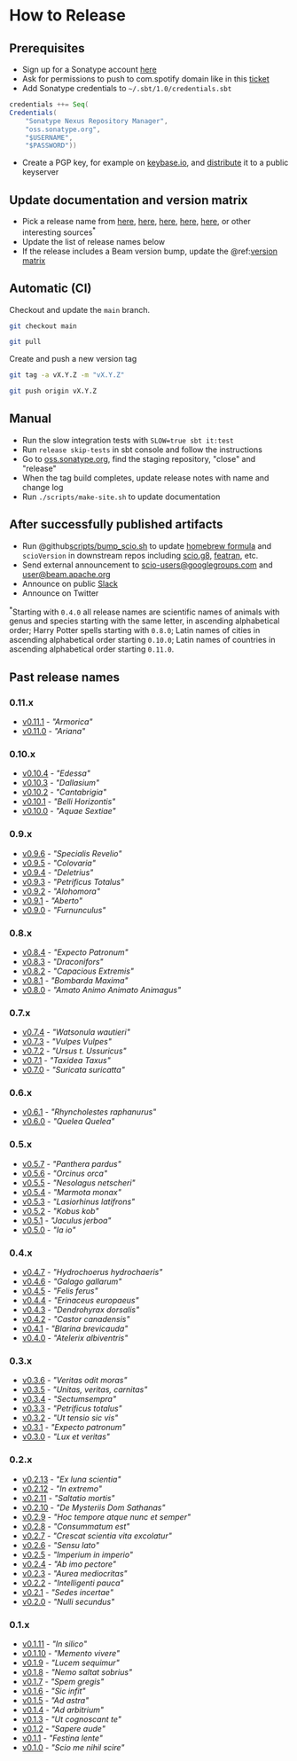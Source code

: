 # How to Release

## Prerequisites

- Sign up for a Sonatype account [here](https://issues.sonatype.org/secure/Signup!default.jspa)
- Ask for permissions to push to com.spotify domain like in this [ticket](https://issues.sonatype.org/browse/OSSRH-20689)
- Add Sonatype credentials to `~/.sbt/1.0/credentials.sbt`

```scala
credentials ++= Seq(
Credentials(
    "Sonatype Nexus Repository Manager",
    "oss.sonatype.org",
    "$USERNAME",
    "$PASSWORD"))
```
    
- Create a PGP key, for example on [keybase.io](https://keybase.io/), and [distribute](https://www.gnupg.org/gph/en/manual/x457.html) it to a public keyserver 

## Update documentation and version matrix

- Pick a release name from [here](https://en.wikipedia.org/wiki/List_of_Latin_phrases_%28full%29), [here](https://en.wikipedia.org/wiki/List_of_songs_with_Latin_lyrics), [here](https://harrypotter.fandom.com/wiki/List_of_spells), [here](https://en.wikipedia.org/wiki/List_of_Latin_names_of_cities), [here](https://en.wikipedia.org/wiki/List_of_Latin_names_of_countries), or other interesting sources<sup>*</sup>
- Update the list of release names below
- If the release includes a Beam version bump, update the @ref:[version matrix](../Apache-Beam.md)

## Automatic (CI)

Checkout and update the `main` branch.

```bash
git checkout main

git pull
```

Create and push a new version tag

```bash
git tag -a vX.Y.Z -m "vX.Y.Z"

git push origin vX.Y.Z
```

## Manual 

- Run the slow integration tests with `SLOW=true sbt it:test`
- Run `release skip-tests` in sbt console and follow the instructions
- Go to [oss.sonatype.org](https://oss.sonatype.org/), find the staging repository, "close" and "release"
- When the tag build completes, update release notes with name and change log
- Run `./scripts/make-site.sh` to update documentation

## After successfully published artifacts

- Run @github[scripts/bump_scio.sh](/scripts/bump_scio.sh) to update [homebrew formula](https://github.com/spotify/homebrew-public/blob/master/scio.rb) and `scioVersion` in downstream repos including [scio.g8](https://github.com/spotify/scio.g8), [featran](https://github.com/spotify/featran), etc.
- Send external announcement to scio-users@googlegroups.com and user@beam.apache.org
- Announce on public [Slack](https://slackin.spotify.com/)
- Announce on Twitter

<sup>*</sup>Starting with `0.4.0` all release names are scientific names of animals with genus and species starting with the same letter, in ascending alphabetical order; Harry Potter spells starting with `0.8.0`; Latin names of cities in ascending alphabetical order starting `0.10.0`; Latin names of countries in ascending alphabetical order starting `0.11.0`.

## Past release names

### 0.11.x

- [v0.11.1](https://github.com/spotify/scio/releases/tag/v0.11.1) - _"Armorica"_
- [v0.11.0](https://github.com/spotify/scio/releases/tag/v0.11.0) - _"Ariana"_

### 0.10.x

- [v0.10.4](https://github.com/spotify/scio/releases/tag/v0.10.4) - _"Edessa"_
- [v0.10.3](https://github.com/spotify/scio/releases/tag/v0.10.3) - _"Dallasium"_
- [v0.10.2](https://github.com/spotify/scio/releases/tag/v0.10.2) - _"Cantabrigia"_
- [v0.10.1](https://github.com/spotify/scio/releases/tag/v0.10.1) - _"Belli Horizontis"_
- [v0.10.0](https://github.com/spotify/scio/releases/tag/v0.10.0) - _"Aquae Sextiae"_

### 0.9.x

- [v0.9.6](https://github.com/spotify/scio/releases/tag/v0.9.6) - _"Specialis Revelio"_
- [v0.9.5](https://github.com/spotify/scio/releases/tag/v0.9.5) - _"Colovaria"_
- [v0.9.4](https://github.com/spotify/scio/releases/tag/v0.9.4) - _"Deletrius"_
- [v0.9.3](https://github.com/spotify/scio/releases/tag/v0.9.3) - _"Petrificus Totalus"_
- [v0.9.2](https://github.com/spotify/scio/releases/tag/v0.9.2) - _"Alohomora"_
- [v0.9.1](https://github.com/spotify/scio/releases/tag/v0.9.1) - _"Aberto"_
- [v0.9.0](https://github.com/spotify/scio/releases/tag/v0.9.0) - _"Furnunculus"_

### 0.8.x

- [v0.8.4](https://github.com/spotify/scio/releases/tag/v0.8.4) - _"Expecto Patronum"_
- [v0.8.3](https://github.com/spotify/scio/releases/tag/v0.8.3) - _"Draconifors"_
- [v0.8.2](https://github.com/spotify/scio/releases/tag/v0.8.2) - _"Capacious Extremis"_
- [v0.8.1](https://github.com/spotify/scio/releases/tag/v0.8.1) - _"Bombarda Maxima"_
- [v0.8.0](https://github.com/spotify/scio/releases/tag/v0.8.0) - _"Amato Animo Animato Animagus"_

### 0.7.x

- [v0.7.4](https://github.com/spotify/scio/releases/tag/v0.7.4) - _"Watsonula wautieri"_
- [v0.7.3](https://github.com/spotify/scio/releases/tag/v0.7.3) - _"Vulpes Vulpes"_
- [v0.7.2](https://github.com/spotify/scio/releases/tag/v0.7.2) - _"Ursus t. Ussuricus"_
- [v0.7.1](https://github.com/spotify/scio/releases/tag/v0.7.1) - _"Taxidea Taxus"_
- [v0.7.0](https://github.com/spotify/scio/releases/tag/v0.7.0) - _"Suricata suricatta"_

### 0.6.x

- [v0.6.1](https://github.com/spotify/scio/releases/tag/v0.6.1) - _"Rhyncholestes raphanurus"_
- [v0.6.0](https://github.com/spotify/scio/releases/tag/v0.6.0) - _"Quelea Quelea"_

### 0.5.x

- [v0.5.7](https://github.com/spotify/scio/releases/tag/v0.5.7) - _"Panthera pardus"_
- [v0.5.6](https://github.com/spotify/scio/releases/tag/v0.5.6) - _"Orcinus orca"_
- [v0.5.5](https://github.com/spotify/scio/releases/tag/v0.5.5) - _"Nesolagus netscheri"_
- [v0.5.4](https://github.com/spotify/scio/releases/tag/v0.5.4) - _"Marmota monax"_
- [v0.5.3](https://github.com/spotify/scio/releases/tag/v0.5.3) - _"Lasiorhinus latifrons"_
- [v0.5.2](https://github.com/spotify/scio/releases/tag/v0.5.2) - _"Kobus kob"_
- [v0.5.1](https://github.com/spotify/scio/releases/tag/v0.5.1) - _"Jaculus jerboa"_
- [v0.5.0](https://github.com/spotify/scio/releases/tag/v0.5.0) - _"Ia io"_

### 0.4.x

- [v0.4.7](https://github.com/spotify/scio/releases/tag/v0.4.7) - _"Hydrochoerus hydrochaeris"_
- [v0.4.6](https://github.com/spotify/scio/releases/tag/v0.4.6) - _"Galago gallarum"_
- [v0.4.5](https://github.com/spotify/scio/releases/tag/v0.4.5) - _"Felis ferus"_
- [v0.4.4](https://github.com/spotify/scio/releases/tag/v0.4.4) - _"Erinaceus europaeus"_
- [v0.4.3](https://github.com/spotify/scio/releases/tag/v0.4.3) - _"Dendrohyrax dorsalis"_
- [v0.4.2](https://github.com/spotify/scio/releases/tag/v0.4.2) - _"Castor canadensis"_
- [v0.4.1](https://github.com/spotify/scio/releases/tag/v0.4.1) - _"Blarina brevicauda"_
- [v0.4.0](https://github.com/spotify/scio/releases/tag/v0.4.0) - _"Atelerix albiventris"_

### 0.3.x

- [v0.3.6](https://github.com/spotify/scio/releases/tag/v0.3.6) - _"Veritas odit moras"_
- [v0.3.5](https://github.com/spotify/scio/releases/tag/v0.3.5) - _"Unitas, veritas, carnitas"_
- [v0.3.4](https://github.com/spotify/scio/releases/tag/v0.3.4) - _"Sectumsempra"_
- [v0.3.3](https://github.com/spotify/scio/releases/tag/v0.3.3) - _"Petrificus totalus"_
- [v0.3.2](https://github.com/spotify/scio/releases/tag/v0.3.2) - _"Ut tensio sic vis"_
- [v0.3.1](https://github.com/spotify/scio/releases/tag/v0.3.1) - _"Expecto patronum"_
- [v0.3.0](https://github.com/spotify/scio/releases/tag/v0.3.0) - _"Lux et veritas"_

### 0.2.x

- [v0.2.13](https://github.com/spotify/scio/releases/tag/v0.2.13) - _"Ex luna scientia"_
- [v0.2.12](https://github.com/spotify/scio/releases/tag/v0.2.12) - _"In extremo"_
- [v0.2.11](https://github.com/spotify/scio/releases/tag/v0.2.11) - _"Saltatio mortis"_
- [v0.2.10](https://github.com/spotify/scio/releases/tag/v0.2.10) - _"De Mysteriis Dom Sathanas"_
- [v0.2.9](https://github.com/spotify/scio/releases/tag/v0.2.9) - _"Hoc tempore atque nunc et semper"_
- [v0.2.8](https://github.com/spotify/scio/releases/tag/v0.2.8) - _"Consummatum est"_
- [v0.2.7](https://github.com/spotify/scio/releases/tag/v0.2.7) - _"Crescat scientia vita excolatur"_
- [v0.2.6](https://github.com/spotify/scio/releases/tag/v0.2.6) - _"Sensu lato"_
- [v0.2.5](https://github.com/spotify/scio/releases/tag/v0.2.5) - _"Imperium in imperio"_
- [v0.2.4](https://github.com/spotify/scio/releases/tag/v0.2.4) - _"Ab imo pectore"_
- [v0.2.3](https://github.com/spotify/scio/releases/tag/v0.2.3) - _"Aurea mediocritas"_
- [v0.2.2](https://github.com/spotify/scio/releases/tag/v0.2.2) - _"Intelligenti pauca"_
- [v0.2.1](https://github.com/spotify/scio/releases/tag/v0.2.1) - _"Sedes incertae"_
- [v0.2.0](https://github.com/spotify/scio/releases/tag/v0.2.0) - _"Nulli secundus"_

### 0.1.x

- [v0.1.11](https://github.com/spotify/scio/releases/tag/v0.1.11) - _"In silico"_
- [v0.1.10](https://github.com/spotify/scio/releases/tag/v0.1.10) - _"Memento vivere"_
- [v0.1.9](https://github.com/spotify/scio/releases/tag/v0.1.9) - _"Lucem sequimur"_
- [v0.1.8](https://github.com/spotify/scio/releases/tag/v0.1.8) - _"Nemo saltat sobrius"_
- [v0.1.7](https://github.com/spotify/scio/releases/tag/v0.1.7) - _"Spem gregis"_
- [v0.1.6](https://github.com/spotify/scio/releases/tag/v0.1.6) - _"Sic infit"_
- [v0.1.5](https://github.com/spotify/scio/releases/tag/v0.1.5) - _"Ad astra"_
- [v0.1.4](https://github.com/spotify/scio/releases/tag/v0.1.4) - _"Ad arbitrium"_
- [v0.1.3](https://github.com/spotify/scio/releases/tag/v0.1.3) - _"Ut cognoscant te"_
- [v0.1.2](https://github.com/spotify/scio/releases/tag/v0.1.2) - _"Sapere aude"_
- [v0.1.1](https://github.com/spotify/scio/releases/tag/v0.1.1) - _"Festina lente"_
- [v0.1.0](https://github.com/spotify/scio/releases/tag/v0.1.0) - _"Scio me nihil scire"_
